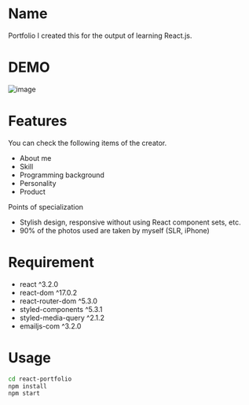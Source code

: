 # Name

Portfolio
I created this for the output of learning React.js.

# DEMO

![image](https://user-images.githubusercontent.com/69178368/135376462-bdc33cc3-ac46-450e-9883-7347e4c8245e.png)

# Features

You can check the following items of the creator.
* About me
* Skill
* Programming background
* Personality
* Product

Points of specialization
* Stylish design, responsive without using React component sets, etc.
* 90% of the photos used are taken by myself (SLR, iPhone)

# Requirement

* react ^3.2.0
* react-dom ^17.0.2
* react-router-dom ^5.3.0
* styled-components ^5.3.1
* styled-media-query ^2.1.2
* emailjs-com ^3.2.0

# Usage

```bash
cd react-portfolio
npm install
npm start
```